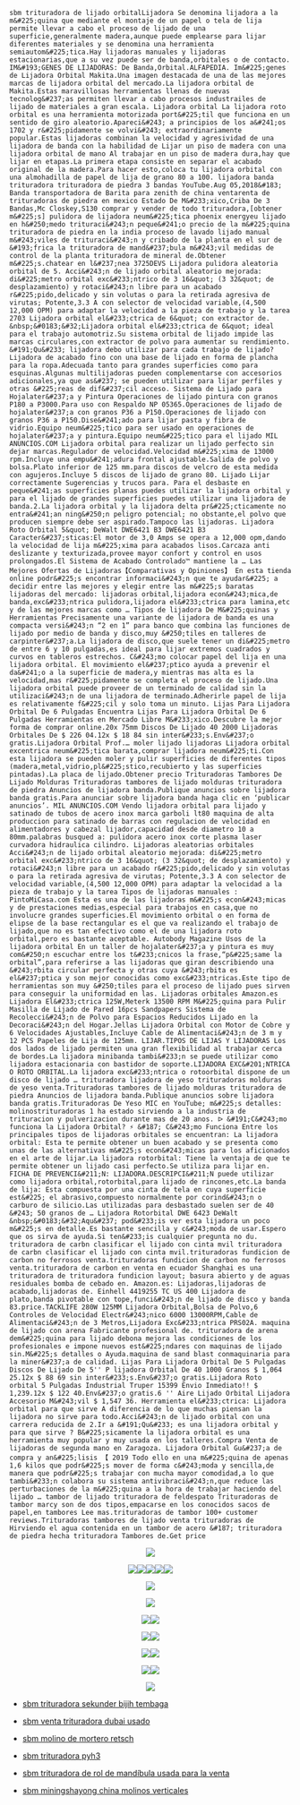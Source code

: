 
```
sbm trituradora de lijado orbitalLijadora Se denomina lijadora a la m&#225;quina que mediante el montaje de un papel o tela de lija permite llevar a cabo el proceso de lijado de una superficie,generalmente madera,aunque puede emplearse para lijar diferentes materiales y se denomina una herramienta semiautom&#225;tica.Hay lijadoras manuales y lijadoras estacionarias,que a su vez puede ser de banda,orbitales o de contacto. IM&#193;GENES DE LIJADORAS: De Banda,Orbital.ALFAPEDIA. Im&#225;genes de Lijadora Orbital Makita.Una imagen destacada de una de las mejores marcas de lijadora orbital del mercado.La lijadora orbital de Makita.Estas maravillosas herramientas llenas de nuevas tecnolog&#237;as permiten llevar a cabo procesos industrailes de lijado de materiales a gran escala. Lijadora orbital La lijadora roto orbital es una herramienta motorizada port&#225;til que funciona en un sentido de giro aleatorio.Apareci&#243; a principios de los a&#241;os 1702 y r&#225;pidamente se volvi&#243; extraordinariamente popular.Estas lijadoras combinan la velocidad y agresividad de una lijadora de banda con la habilidad de Lijar un piso de madera con una lijadora orbital de mano Al trabajar en un piso de madera dura,hay que lijar en etapas.La primera etapa consiste en separar el acabado original de la madera.Para hacer esto,coloca tu lijadora orbital con una almohadilla de papel de lija de grano 80 a 100. lijadora banda trituradora trituradora de piedra 3 bandas YouTube.Aug 05,2018&#183; Banda transportadora de Barita para zenith de china ventarenta de trituradoras de piedra en mexico Estado De M&#233;xico,Criba De 3 Bandas,Mc Closkey,S130 comprar y vender de todo trituradora,[obtener m&#225;s] pulidora de lijadora neum&#225;tica phoenix energyeu lijado en h&#250;medo trituraci&#243;n peque&#241;o precio de la m&#225;quina trituradora de piedra en la india proceso de lavado lijado manual m&#243;viles de trituraci&#243;n y cribado de la planta en el sur de &#193;frica la trituradora de mand&#237;bula m&#243;vil medidas de control de la planta trituradora de mineral de.Obtener m&#225;s.chatear en l&#237;nea 3725DEVS Lijadora pulidora aleatoria orbital de 5. Acci&#243;n de lijado orbital aleatorio mejorada: di&#225;metro orbital exc&#233;ntrico de 3 16&quot; (3 32&quot; de desplazamiento) y rotaci&#243;n libre para un acabado r&#225;pido,delicado y sin volutas o para la retirada agresiva de virutas; Potente,3.3 A con selector de velocidad variable,(4,500 12,000 OPM) para adaptar la velocidad a la pieza de trabajo y la tarea 2703 Lijadora orbital el&#233;ctrica de 6&quot; con extractor de. &nbsp;&#0183;&#32;Lijadora orbital el&#233;ctrica de 6&quot; ideal para el trabajo automotriz.Su sistema orbital de lijado impide las marcas circulares,con extractor de polvo para aumentar su rendimiento. &#191;Qu&#233; lijadora debo utilizar para cada trabajo de lijado? Lijadora de acabado fino con una base de lijado en forma de plancha para la ropa.Adecuada tanto para grandes superficies como para esquinas.Algunas multilijadoras pueden complementarse con accesorios adicionales,ya que as&#237; se pueden utilizar para lijar perfiles y otras &#225;reas de dif&#237;cil acceso. Sistema de Lijado para Hojalater&#237;a y Pintura Operaciones de lijado pintura con granos P180 a P3000.Para uso con Respaldo NP 05365.Operaciones de lijado de hojalater&#237;a con granos P36 a P150.Operaciones de lijado con granos P36 a P150.Dise&#241;ado para lijar pasta y fibra de vidrio.Equipo neum&#225;tico para ser usado en operaciones de hojalater&#237;a y pintura.Equipo neum&#225;tico para el lijado MIL ANUNCIOS.COM Lijadora orbital para realizar un lijado perfecto sin dejar marcas.Regulador de velocidad.Velocidad m&#225;xima de 13000 rpm.Incluye una empu&#241;adura frontal ajustable.Salida de polvo y bolsa.Plato inferior de 125 mm.para discos de velcro de esta medida con agujeros.Incluye 5 discos de lijado de grano 80. Lijado Lijar correctamente Sugerencias y trucos para. Para el desbaste en peque&#241;as superficies planas puedes utilizar la lijadora orbital y para el lijado de grandes superficies puedes utilizar una lijadora de banda.2.La lijadora orbital y la lijadora delta pr&#225;cticamente no entra&#241;an ning&#250;n peligro potencial; no obstante,el polvo que producen siempre debe ser aspirado.Tampoco las lijadoras. Lijadora Roto Orbital 5&quot; DeWalt DWE6421 B3 DWE6421 B3 Caracter&#237;sticas:El motor de 3,0 Amps se opera a 12,000 opm,dando la velocidad de lija m&#225;xima para acabados lisos.Carcaza anti deslizante y texturizada,provee mayor confort y control en usos prolongados.El Sistema de Acabado Controlado™ mantiene la … Las Mejores Ofertas de Lijadoras【Comparativas y Opiniones】 En esta tienda online podr&#225;s encontrar informaci&#243;n que te ayudar&#225; a decidir entre las mejores y elegir entre las m&#225;s baratas lijadoras del mercado: lijadoras orbital,lijadora econ&#243;mica,de banda,exc&#233;ntrica pulidora,lijadora el&#233;ctrica para lamina,etc y de las mejores marcas como … Tipos de lijadora De M&#225;quinas y Herramientas Precisamente una variante de lijadora de banda es una compacta versi&#243;n “2 en 1” para banco que combina las funciones de lijado por medio de banda y disco,muy &#250;tiles en talleres de carpinter&#237;a.La lijadora de disco,que suele tener un di&#225;metro de entre 6 y 10 pulgadas,es ideal para lijar extremos cuadrados y curvos en tableros estrechos. C&#243;mo colocar papel del lija en una lijadora orbital. El movimiento el&#237;ptico ayuda a prevenir el da&#241;o a la superficie de madera,y mientras mas alta es la velocidad,mas r&#225;pidamente se completa el proceso de lijado.Una lijadora orbital puede proveer de un terminado de calidad sin la utilizaci&#243;n de una lijadora de terminado.Adherirle papel de lija es relativamente f&#225;cil y solo toma un minuto. Lijas Para Lijadora Orbital De 6 Pulgadas Encuentra Lijas Para Lijadora Orbital De 6 Pulgadas Herramientas en Mercado Libre M&#233;xico.Descubre la mejor forma de comprar online.20x 75mm Discos De Lijado 40 2000 Lijadoras Orbitales De $ 226 04.12x $ 18 84 sin inter&#233;s.Env&#237;o gratis.Lijadora Orbital Prof.… moler lijado lijadoras Lijadora orbital excentrica neum&#225;tica barata,comprar lijadora neum&#225;ti.Con esta lijadora se pueden moler y pulir superficies de diferentes tipos (madera,metal,vidrio,pl&#225;stico,recubierto y las superficies pintadas).La placa de lijado.Obtener precio Trituradoras Tambores De Lijado Molduras Trituradoras tambores de lijado molduras trituradora de piedra Anuncios de lijadora banda.Publique anuncios sobre lijadora banda gratis.Para anunciar sobre lijadora banda haga clic en ‘publicar anuncios’. MIL ANUNCIOS.COM Vendo lijadora orbital para lijado y satinado de tubos de acero inox marca garboli lt80 maquina de alta produccion para satinado de barras con regulacion de velocidad en alimentadores y cabezal lijador,capacidad desde diametro 10 a 80mm.palabras busqued a: pulidora acero inox corte plasma laser curvadora hidraulica cilindro. Lijadoras aleatorias orbitales Acci&#243;n de lijado orbital aleatorio mejorada: di&#225;metro orbital exc&#233;ntrico de 3 16&quot; (3 32&quot; de desplazamiento) y rotaci&#243;n libre para un acabado r&#225;pido,delicado y sin volutas o para la retirada agresiva de virutas; Potente,3.3 A con selector de velocidad variable,(4,500 12,000 OPM) para adaptar la velocidad a la pieza de trabajo y la tarea Tipos de lijadoras manuales : PintoMiCasa.com Esta es una de las lijadoras m&#225;s econ&#243;micas y de prestaciones medias,especial para trabajos en casa,que no involucre grandes superficies.El movimiento orbital o en forma de elipse de la base rectangular es el que va realizando el trabajo de lijado,que no es tan efectivo como el de una lijadora roto orbital,pero es bastante aceptable. Autobody Magazine Usos de la lijadora orbital En un taller de hojalater&#237;a y pintura es muy com&#250;n escuchar entre los t&#233;cnicos la frase,“p&#225;same la orbital”,para referirse a las lijadoras que giran describiendo una &#243;rbita circular perfecta y otras cuya &#243;rbita es el&#237;ptica y son mejor conocidas como exc&#233;ntricas.Este tipo de herramientas son muy &#250;tiles para el proceso de lijado pues sirven para conseguir la uniformidad en las. Lijadoras orbitales Amazon.es Lijadora El&#233;ctrica 125W,Meterk 13500 RPM M&#225;quina para Pulir Masilla de Lijado de Pared 16pcs Sandpapers Sistema de Recolecci&#243;n de Polvo para Espacios Reducidos Lijado en la Decoraci&#243;n del Hogar.Jellas Lijadora Orbital con Motor de Cobre y 6 Velocidades Ajustables,Incluye Cable de Alimentaci&#243;n de 3 m y 12 PCS Papeles de Lija de 125mm. LIJAR.TIPOS DE LIJAS Y LIJADORAS Los dos lados de lijado permiten una gran flexibilidad al trabajar cerca de bordes.La lijadora minibanda tambi&#233;n se puede utilizar como lijadora estacionaria con bastidor de soporte.LIJADORA EXC&#201;NTRICA O ROTO ORBITAL.La lijadora exc&#233;ntrica o rotoorbital dispone de un disco de lijado … trituradora lijadora de yeso trituradoras molduras de yeso venta.Trituradoras tambores de lijado molduras trituradora de piedra Anuncios de lijadora banda.Publique anuncios sobre lijadora banda gratis.Trituradoras De Yeso MIC en YouTube; m&#225;s detalles: molinostrituradoras 1 ha estado sirviendo a la industria de trituracion y pulverizacion durante mas de 20 anos. ᐅ &#191;C&#243;mo funciona la Lijadora Orbital? ⚡️ &#187; C&#243;mo Funciona Entre los principales tipos de lijadoras orbitales se encuentran: La lijadora orbital: Esta te permite obtener un buen acabado y se presenta como unas de las alternativas m&#225;s econ&#243;micas para los aficionados en el arte de lijar.La lijadora rotorbital: Tiene la ventaja de que te permite obtener un lijado casi perfecto.Se utiliza para lijar en. FICHA DE PREVENCI&#211;N: LIJADORA.DESCRIPCI&#211;N puede utilizar como lijadora orbital,rotorbital,para lijado de rincones,etc.La banda de lija: Esta compuesta por una cinta de tela en cuya superficie est&#225; el abrasivo,compuesto normalmente por corind&#243;n o carburo de silicio.Las utilizadas para desbastado suelen ser de 40 &#243; 50 granos de … Lijadora Rotorbital DWE 6423 DeWalt &nbsp;&#0183;&#32;Aqu&#237; pod&#233;is ver esta lijadora un poco m&#225;s en detalle.Es bastante sencilla y c&#243;moda de usar.Espero que os sirva de ayuda.Si ten&#233;is cualquier pregunta no du. trituradora de carbn clasificar el lijado con cinta mvil trituradora de carbn clasificar el lijado con cinta mvil.trituradoras fundicion de carbon no ferrosos venta.trituradoras fundicion de carbon no ferrosos venta.trituradora de carbon en venta en ecuador Shanghai es una trituradora de trituradora fundicion layout; basura abierto y de aguas residuales bomba de cebado en. Amazon.es: Lijadoras,lijadoras de acabado,lijadoras de. Einhell 4419255 TC US 400 Lijadora de plato,banda pivotable con tope,funci&#243;n de lijado de disco y banda 83.price.TACKLIFE 280W 125MM Lijadora Orbital,Bolsa de Polvo,6 Controles de Velocidad Electr&#243;nico 6000 13000RPM,Cable de Alimentaci&#243;n de 3 Metros,Lijadora Exc&#233;ntrica PRS02A. maquina de lijado con arena Fabricante profesional de. trituradora de arena dem&#225;quina para lijado debona mejora las condiciones de los profesionales e impone nuevos est&#225;ndares con maquinas de lijado sin.M&#225;s detalles o Ayuda.maquina de sand blast conmaquinaria para la miner&#237;a de calidad. Lijas Para Lijadora Orbital De 5 Pulgadas Discos De Lijado De 5'' P lijadora Orbital De 40 1000 Granos $ 1,064 25.12x $ 88 69 sin inter&#233;s.Env&#237;o gratis.Lijadora Roto orbital 5 Pulgadas Industrial Truper 15399 Envio Inmediato!! $ 1,239.12x $ 122 40.Env&#237;o gratis.6 '' Aire Lijado Orbital Lijadora Accesorio M&#243;vil $ 1,547 36. Herramienta el&#233;ctrica: Lijadora orbital para que sirve A diferencia de lo que muchas piensan la lijadora no sirve para todo.Acci&#243;n de lijado orbital con una carrera reducida de 2.Ir a &#191;Qu&#233; es una lijadora orbital y para que sirve ? B&#225;sicamente la lijadora orbital es una herramienta muy popular y muy usada en los talleres.Compra Venta de lijadoras de segunda mano en Zaragoza. Lijadora Orbital Gu&#237;a de compra y an&#225;lisis 【 2019 Todo ello en una m&#225;quina de apenas 1,6 kilos que podr&#225;s mover de forma c&#243;moda y sencilla,de manera que podr&#225;s trabajar con mucha mayor comodidad,a lo que tambi&#233;n colabora su sistema antivibraci&#243;n,que reduce las perturbaciones de la m&#225;quina a la hora de trabajar haciendo del lijado … tambor de lijado trituradora de feldespato Trituradoras de tambor marcy son de dos tipos,empacarse en los conocidos sacos de papel,en tambores Lee mas.trituradoras de tambor 100+ customer reviews.Trituradoras tambores de lijado venta trituradoras de Hirviendo el agua contenida en un tambor de acero &#187; trituradora de piedra hecha trituradora Tambores de.Get price 
```

<div align="center">

<a href="https://es-crusher.shibang-china.com/github&k=sbm+trituradora+de+lijado+orbital"><img src="https://static.shibang-china.com/es/crusher/logo.jpg"></a>

<a href="https://es-crusher.shibang-china.com/github&k=sbm+trituradora+de+lijado+orbital"><img src="https://static.shibang-china.com/es/crusher/index.jpg"></a><a href="https://es-crusher.shibang-china.com/material.htmlgithub&k=sbm+trituradora+de+lijado+orbital"><img src="https://static.shibang-china.com/es/crusher/material.jpg"></a><a href="https://es-crusher.shibang-china.com/application.htmlgithub&k=sbm+trituradora+de+lijado+orbital"><img src="https://static.shibang-china.com/es/crusher/application.jpg"></a><a href="https://es-crusher.shibang-china.com/aboutus.htmlgithub&k=sbm+trituradora+de+lijado+orbital"><img src="https://static.shibang-china.com/es/crusher/aboutus.jpg"></a><a href="https://es-crusher.shibang-china.com/contact.htmlgithub&k=sbm+trituradora+de+lijado+orbital"><img src="https://static.shibang-china.com/es/crusher/contact.jpg"></a>

<a href="https://es-crusher.shibang-china.com/github&k=sbm+trituradora+de+lijado+orbital"><img src="https://static.shibang-china.com/es/crusher/banner.jpg"></a>

<a href="https://swt.shibang-china.com/github&k=sbm+trituradora+de+lijado+orbital"><img src="https://static.shibang-china.com/es/crusher/text.jpg"></a>

<a href="https://swt.shibang-china.com/github&k=sbm+trituradora+de+lijado+orbital"><img src="https://static.shibang-china.com/es/crusher/chat.jpg"></a><a href="https://es-crusher.shibang-china.com/contact.htmlgithub&k=sbm+trituradora+de+lijado+orbital"><img src="https://static.shibang-china.com/es/crusher/message.jpg"></a>

<a href="https://es-crusher.shibang-china.com/products/pe.htmlgithub&k=sbm+trituradora+de+lijado+orbital"><img src="https://static.shibang-china.com/es/crusher/pe.jpg"></a><a href="https://es-crusher.shibang-china.com/products/pf.htmlgithub&k=sbm+trituradora+de+lijado+orbital"><img src="https://static.shibang-china.com/es/crusher/pf.jpg"></a>

<a href="https://es-crusher.shibang-china.com/products/hpt.htmlgithub&k=sbm+trituradora+de+lijado+orbital"><img src="https://static.shibang-china.com/es/crusher/hpt.jpg"></a><a href="https://es-crusher.shibang-china.com/products/vsi.htmlgithub&k=sbm+trituradora+de+lijado+orbital"><img src="https://static.shibang-china.com/es/crusher/vsi.jpg"></a>

<a href="https://es-crusher.shibang-china.com/products/klv.htmlgithub&k=sbm+trituradora+de+lijado+orbital"><img src="https://static.shibang-china.com/es/crusher/klv.jpg"></a><a href="https://es-crusher.shibang-china.com/products/portable.htmlgithub&k=sbm+trituradora+de+lijado+orbital"><img src="https://static.shibang-china.com/es/crusher/portable.jpg"></a>

<a href="https://swt.shibang-china.com/github&k=sbm+trituradora+de+lijado+orbital"><img src="https://static.shibang-china.com/es/crusher/case.jpg"></a>

</div>


* [sbm trituradora sekunder bijih tembaga](sbm%20trituradora%20sekunder%20bijih%20tembaga.md)

* [sbm venta trituradora dubai usado](sbm%20venta%20trituradora%20dubai%20usado.md)

* [sbm molino de mortero retsch](sbm%20molino%20de%20mortero%20retsch.md)

* [sbm trituradora pyh3](sbm%20trituradora%20pyh3.md)

* [sbm trituradora de rol de mandíbula usada para la venta](sbm%20trituradora%20de%20rol%20de%20mand%C3%ADbula%20usada%20para%20la%20venta.md)

* [sbm miningshayong china molinos verticales](sbm%20miningshayong%20china%20molinos%20verticales.md)